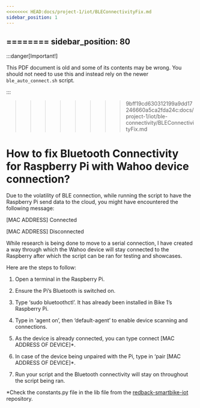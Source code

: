 ```yaml
---
<<<<<<<< HEAD:docs/project-1/iot/BLEConnectivityFix.md
sidebar_position: 1
---
```

========
sidebar_position: 80
---

:::danger[Important!]

This PDF document is old and some of its contents may be wrong. You should not need to use this and instead rely on the newer `ble_auto_connect.sh` script.

:::

>>>>>>>> 9bff19cd630312199a9dd17246660a5ca2fda24c:docs/project-1/iot/ble-connectivity/BLEConnectivityFix.md
 # How to fix Bluetooth Connectivity for Raspberry Pi with Wahoo device connection?

Due to the volatility of BLE connection, while running the script to have the Raspberry Pi send data to the cloud, you might have encountered the following message:

[MAC ADDRESS] Connected

[MAC ADDRESS] Disconnected

While research is being done to move to a serial connection, I have created a way through which the Wahoo device will stay connected to the Raspberry after which the script can be ran for testing and showcases.

Here are the steps to follow:

1) Open a terminal in the Raspberry Pi.


1) Ensure the Pi’s Bluetooth is switched on.
1) Type ‘sudo bluetoothctl’. It has already been installed in Bike 1’s Raspberry Pi.

1) Type in ‘agent on’, then ‘default-agent’ to enable device scanning and connections.
1) As the device is already connected, you can type connect [MAC ADDRESS OF DEVICE]\*.
1) In case of the device being unpaired with the Pi, type in ‘pair [MAC ADDRESS OF DEVICE]\*.
1) Run your script and the Bluetooth connectivity will stay on throughout the script being ran.

\*Check the constants.py file in the lib file from the [redback-smartbike-iot](https://github.com/Redback-Operations/redback-smartbike-iot) repository.

